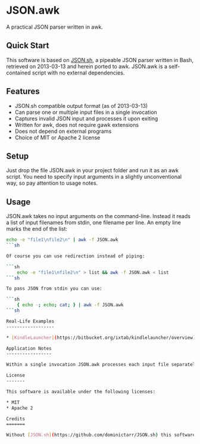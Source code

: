 JSON.awk
========

A practical JSON parser written in awk.

Quick Start
-----------

This software is based on [JSON.sh](https://github.com/dominictarr/JSON.sh), a pipeable JSON parser written in Bash, retrieved on 2013-03-13 and herein ported to awk.  JSON.awk is a self-contained script with no external dependencies.

Features
--------

* JSON.sh compatible output format (as of 2013-03-13)
* Can parse one or multiple input files in a single invocation
* Captures invalid JSON input and processes it upon exiting
* Written for awk, does not require gawk extensions
* Does not depend on external programs
* Choice of MIT or Apache 2 license 

Setup
-----

Just drop the file JSON.awk in your project folder and run it as an awk script. You need to specify input arguments in a slightly unconventional way, so pay attention to usage notes.

Usage
-----

JSON.awk takes no input arguments on the command-line. Instead it reads a list of input filenames from stdin, one filename per line. An empty line marks the end of the list:

```sh
echo -e "file1\nfile2\n" | awk -f JSON.awk
```sh

Of course you can use redirection instead of piping:

```sh
    echo -e "file1\nfile2\n" > list && awk -f JSON.awk < list
```sh

To pass JSON from stdin you can use:

```sh
    { echo -; echo; cat; } | awk -f JSON.awk
```sh

Real-Life Examples
------------------

* [KindleLauncher](https://bitbucket.org/ixtab/kindlelauncher/overview) a.k.a. KUAL, an application launcher for the Kindle e-ink models, uses JSON.awk to parse menu descriptions.

Application Notes
-----------------

Within a single invocation JSON.awk processes each input file separately from all other input files.  This means that it resets internal data structures upon reading each input file.  However your application may need to process all files as a single lump. To enable such mode please read the comments in function reset() in the source code.

License
-------

This software is available under the following licenses:

* MIT
* Apache 2

Credits
=======

Without [JSON.sh](https://github.com/dominictarr/JSON.sh) this software would not exist. It owes JSON.sh its entire tokenizer and parser logic.
